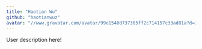 ```yaml
---
title: "Haotian Wu"
github: "haotianwuz"
avatar: "//www.gravatar.com/avatar/99e1540d737305ff2c714157c33ad81a?d=identicon"
---
```


User description here!
